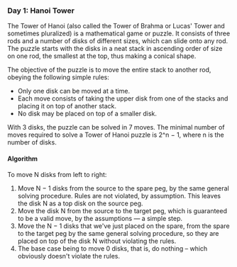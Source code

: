 ### Day 1: Hanoi Tower

The Tower of Hanoi (also called the Tower of Brahma or Lucas' Tower and sometimes pluralized) is a mathematical game or puzzle. It consists of three rods and a number of disks of different sizes, which can slide onto any rod. The puzzle starts with the disks in a neat stack in ascending order of size on one rod, the smallest at the top, thus making a conical shape.

The objective of the puzzle is to move the entire stack to another rod, obeying the following simple rules:
- Only one disk can be moved at a time.
- Each move consists of taking the upper disk from one of the stacks and placing it on top of another stack.
- No disk may be placed on top of a smaller disk.

With 3 disks, the puzzle can be solved in 7 moves. The minimal number of moves required to solve a Tower of Hanoi puzzle is 2^n − 1, where n is the number of disks.

#### Algorithm
To move N disks from left to right:
1. Move N − 1 disks from the source to the spare peg, by the same general solving procedure. Rules are not violated, by assumption. This leaves the disk N as a top disk on the source peg.
2. Move the disk N from the source to the target peg, which is guaranteed to be a valid move, by the assumptions — a simple step.
3. Move the N − 1 disks that we've just placed on the spare, from the spare to the target peg by the same general solving procedure, so they are placed on top of the disk N without violating the rules.
4. The base case being to move 0 disks, that is, do nothing – which obviously doesn't violate the rules.
